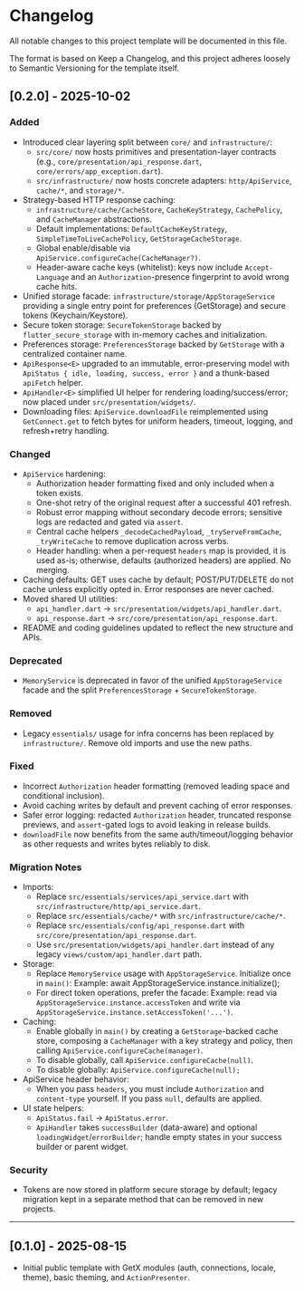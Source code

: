 # Changelog

All notable changes to this project template will be documented in this file.

The format is based on Keep a Changelog, and this project adheres loosely to Semantic Versioning for the template itself.

## [0.2.0] - 2025-10-02

### Added
- Introduced clear layering split between `core/` and `infrastructure/`:
  - `src/core/` now hosts primitives and presentation-layer contracts (e.g., `core/presentation/api_response.dart`, `core/errors/app_exception.dart`).
  - `src/infrastructure/` now hosts concrete adapters: `http/ApiService`, `cache/*`, and `storage/*`.
- Strategy-based HTTP response caching:
  - `infrastructure/cache/CacheStore`, `CacheKeyStrategy`, `CachePolicy`, and `CacheManager` abstractions.
  - Default implementations: `DefaultCacheKeyStrategy`, `SimpleTimeToLiveCachePolicy`, `GetStorageCacheStorage`.
  - Global enable/disable via `ApiService.configureCache(CacheManager?)`.
  - Header-aware cache keys (whitelist): keys now include `Accept-Language` and an `Authorization`-presence fingerprint to avoid wrong cache hits.
- Unified storage facade: `infrastructure/storage/AppStorageService` providing a single entry point for preferences (GetStorage) and secure tokens (Keychain/Keystore).
- Secure token storage: `SecureTokenStorage` backed by `flutter_secure_storage` with in-memory caches and initialization.
- Preferences storage: `PreferencesStorage` backed by `GetStorage` with a centralized container name.
- `ApiResponse<E>` upgraded to an immutable, error-preserving model with `ApiStatus { idle, loading, success, error }` and a thunk-based `apiFetch` helper.
- `ApiHandler<E>` simplified UI helper for rendering loading/success/error; now placed under `src/presentation/widgets/`.
- Downloading files: `ApiService.downloadFile` reimplemented using `GetConnect.get` to fetch bytes for uniform headers, timeout, logging, and refresh+retry handling.

### Changed
- `ApiService` hardening:
  - Authorization header formatting fixed and only included when a token exists.
  - One-shot retry of the original request after a successful 401 refresh.
  - Robust error mapping without secondary decode errors; sensitive logs are redacted and gated via `assert`.
  - Central cache helpers `_decodeCachedPayload`, `_tryServeFromCache`, `_tryWriteCache` to remove duplication across verbs.
  - Header handling: when a per-request `headers` map is provided, it is used as-is; otherwise, defaults (authorized headers) are applied. No merging.
- Caching defaults: GET uses cache by default; POST/PUT/DELETE do not cache unless explicitly opted in. Error responses are never cached.
- Moved shared UI utilities:
  - `api_handler.dart` → `src/presentation/widgets/api_handler.dart`.
  - `api_response.dart` → `src/core/presentation/api_response.dart`.
- README and coding guidelines updated to reflect the new structure and APIs.

### Deprecated
- `MemoryService` is deprecated in favor of the unified `AppStorageService` facade and the split `PreferencesStorage` + `SecureTokenStorage`.

### Removed
- Legacy `essentials/` usage for infra concerns has been replaced by `infrastructure/`. Remove old imports and use the new paths.

### Fixed
- Incorrect `Authorization` header formatting (removed leading space and conditional inclusion).
- Avoid caching writes by default and prevent caching of error responses.
- Safer error logging: redacted `Authorization` header, truncated response previews, and `assert`-gated logs to avoid leaking in release builds.
- `downloadFile` now benefits from the same auth/timeout/logging behavior as other requests and writes bytes reliably to disk.

### Migration Notes
- Imports:
  - Replace `src/essentials/services/api_service.dart` with `src/infrastructure/http/api_service.dart`.
  - Replace `src/essentials/cache/*` with `src/infrastructure/cache/*`.
  - Replace `src/essentials/config/api_response.dart` with `src/core/presentation/api_response.dart`.
  - Use `src/presentation/widgets/api_handler.dart` instead of any legacy `views/custom/api_handler.dart` path.
- Storage:
  - Replace `MemoryService` usage with `AppStorageService`. Initialize once in `main()`:
    Example: await AppStorageService.instance.initialize();
  - For direct token operations, prefer the facade:
    Example: read via `AppStorageService.instance.accessToken` and write via `AppStorageService.instance.setAccessToken('...')`.
- Caching:
  - Enable globally in `main()` by creating a `GetStorage`-backed cache store, composing a `CacheManager` with a key strategy and policy, then calling `ApiService.configureCache(manager)`.
  - To disable globally, call `ApiService.configureCache(null)`.
  - To disable globally: `ApiService.configureCache(null);`
- ApiService header behavior:
  - When you pass `headers`, you must include `Authorization` and `content-type` yourself. If you pass `null`, defaults are applied.
- UI state helpers:
  - `ApiStatus.fail` → `ApiStatus.error`.
  - `ApiHandler` takes `successBuilder` (data-aware) and optional `loadingWidget`/`errorBuilder`; handle empty states in your success builder or parent widget.

### Security
- Tokens are now stored in platform secure storage by default; legacy migration kept in a separate method that can be removed in new projects.

---

## [0.1.0] - 2025-08-15
- Initial public template with GetX modules (auth, connections, locale, theme), basic theming, and `ActionPresenter`.
